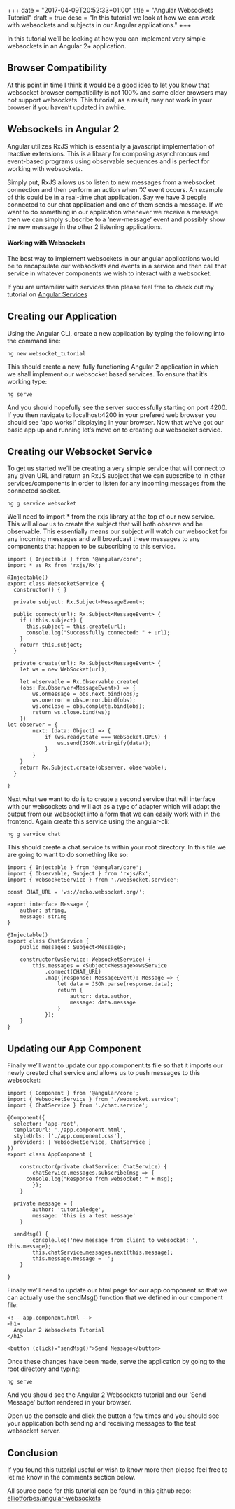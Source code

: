 +++
date = "2017-04-09T20:52:33+01:00"
title = "Angular Websockets Tutorial"
draft = true
desc = "In this tutorial we look at how we can work with websockets and subjects in our Angular applications."
+++

In this tutorial we’ll be looking at how you can implement very simple websockets in an Angular 2+ application. 

## Browser Compatibility

At this point in time I think it would be a good idea to let you know that websocket browser compatibility is not 100% and some older browsers may not support websockets. This tutorial, as a result, may not work in your browser if you haven’t updated in awhile.

## Websockets in Angular 2

Angular utilizes RxJS which is essentially a javascript implementation of reactive extensions. This is a library for composing asynchronous and event-based programs using observable sequences and is perfect for working with websockets.

Simply put, RxJS allows us to listen to new messages from a websocket connection and then perform an action when ‘X’ event occurs. An example of this could be in a real-time chat application. Say we have 3 people connected to our chat application and one of them sends a message. If we want to do something in our application whenever we receive a message then we can simply subscribe to a ‘new-message’ event and possibly show the new message in the other 2 listening applications.

#### Working with Websockets

The best way to implement websockets in our angular applications would be to encapsulate our websockets and events in a service and then call that service in whatever components we wish to interact with a websocket. 

<div class="note">If you are unfamiliar with services then please feel free to check out my tutorial on <a href="https://tutorialedge.net/angular-2-services-tutorial">Angular Services</a></div>

## Creating our Application

Using the Angular CLI, create a new application by typing the following into the command line:

~~~
ng new websocket_tutorial
~~~

This should create a new, fully functioning Angular 2 application in which we shall implement our websocket based services. To ensure that it’s working type:

~~~
ng serve
~~~

And you should hopefully see the server successfully starting on port 4200. If you then navigate to localhost:4200 in your prefered web browser you should see ‘app works!’ displaying in your browser. Now that we’ve got our basic app up and running let’s move on to creating our websocket service.

## Creating our Websocket Service

To get us started we’ll be creating a very simple service that will connect to any given URL and return an RxJS subject that we can subscribe to in other services/components in order to listen for any incoming messages from the connected socket. 

~~~
ng g service websocket
~~~

We’ll need to import * from the rxjs library at the top of our new service. This will allow us to create the subject that will both observe and be observable. This essentially means our subject will watch our websocket for any incoming messages and will broadcast these messages to any components that happen to be subscribing to this service.

~~~
import { Injectable } from '@angular/core';
import * as Rx from 'rxjs/Rx';

@Injectable()
export class WebsocketService {
  constructor() { }

  private subject: Rx.Subject<MessageEvent>;

  public connect(url): Rx.Subject<MessageEvent> {
    if (!this.subject) {
      this.subject = this.create(url);
      console.log("Successfully connected: " + url);
    } 
    return this.subject;
  }

  private create(url): Rx.Subject<MessageEvent> {
    let ws = new WebSocket(url);

    let observable = Rx.Observable.create(
	(obs: Rx.Observer<MessageEvent>) => {
		ws.onmessage = obs.next.bind(obs);
		ws.onerror = obs.error.bind(obs);
		ws.onclose = obs.complete.bind(obs);
		return ws.close.bind(ws);
	})
let observer = {
		next: (data: Object) => {
			if (ws.readyState === WebSocket.OPEN) {
				ws.send(JSON.stringify(data));
			}
		}
	}
	return Rx.Subject.create(observer, observable);
  }

}
~~~

Next what we want to do is to create a second service that will interface with our websockets and will act as a type of adapter which will adapt the output from our websocket into a form that we can easily work with in the frontend. Again create this service using the angular-cli:

~~~
ng g service chat
~~~

This should create a chat.service.ts within your root directory. In this file we are going to want to do something like so:

~~~
import { Injectable } from '@angular/core';
import { Observable, Subject } from 'rxjs/Rx';
import { WebsocketService } from './websocket.service';

const CHAT_URL = 'ws://echo.websocket.org/';

export interface Message {
	author: string,
	message: string
}

@Injectable()
export class ChatService {
	public messages: Subject<Message>;

	constructor(wsService: WebsocketService) {
		this.messages = <Subject<Message>>wsService
			.connect(CHAT_URL)
			.map((response: MessageEvent): Message => {
				let data = JSON.parse(response.data);
				return {
					author: data.author,
					message: data.message
				}
			});
	}
}
~~~

## Updating our App Component

Finally we’ll want to update our app.component.ts file so that it imports our newly created chat service and allows us to push messages to this websocket:

~~~
import { Component } from '@angular/core';
import { WebsocketService } from './websocket.service';
import { ChatService } from './chat.service';

@Component({
  selector: 'app-root',
  templateUrl: './app.component.html',
  styleUrls: ['./app.component.css'],
  providers: [ WebsocketService, ChatService ]
})
export class AppComponent {

	constructor(private chatService: ChatService) {
		chatService.messages.subscribe(msg => {			
      console.log("Response from websocket: " + msg);
		});
	}

  private message = {
		author: 'tutorialedge',
		message: 'this is a test message'
	}

  sendMsg() {
		console.log('new message from client to websocket: ', this.message);
		this.chatService.messages.next(this.message);
		this.message.message = '';
	}

}
~~~

Finally we’ll need to update our html page for our app component so that we can actually use the sendMsg() function that we defined in our component file:

~~~
<!-- app.component.html -->
<h1>
  Angular 2 Websockets Tutorial
</h1>

<button (click)="sendMsg()">Send Message</button>
~~~

Once these changes have been made, serve the application by going to the root directory and typing:

~~~
ng serve
~~~

And you should see the Angular 2 Websockets tutorial and our ‘Send Message’ button rendered in your browser.

Open up the console and click the button a few times and you should see your application both sending and receiving messages to the test websocket server.

## Conclusion

If you found this tutorial useful or wish to know more then please feel free to let me know in the comments section below.

<div class="github-link">All source code for this tutorial can be found in this github repo: <a href="https://github.com/elliotforbes/angular-websockets">elliotforbes/angular-websockets</a></div>